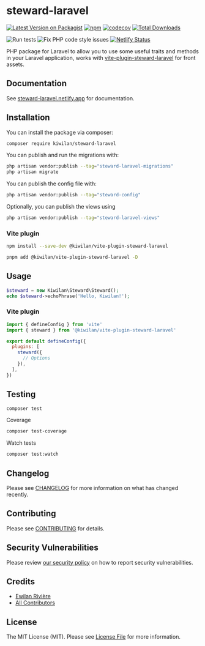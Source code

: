 # **steward-laravel**

[![Latest Version on Packagist](https://img.shields.io/packagist/v/kiwilan/steward-laravel.svg?style=flat-square)](https://packagist.org/packages/kiwilan/steward-laravel)
[![npm](https://img.shields.io/npm/v/@kiwilan/vite-plugin-steward-laravel.svg?style=flat-square&color=CB3837&logo=npm&logoColor=ffffff&label=npm)](https://www.npmjs.com/package/@kiwilan/vite-plugin-steward-laravel)
[![codecov](https://codecov.io/gh/kiwilan/steward-laravel/branch/main/graph/badge.svg?token=CBWSPNZSRA)](https://codecov.io/gh/kiwilan/steward-laravel)
[![Total Downloads](https://img.shields.io/packagist/dt/kiwilan/steward-laravel.svg?style=flat-square)](https://packagist.org/packages/kiwilan/steward-laravel)

![Run tests](https://github.com/kiwilan/steward-laravel/actions/workflows/run-tests.yml/badge.svg)
![Fix PHP code style issues](https://github.com/kiwilan/steward-laravel/actions/workflows/fix-php-code-style-issues.yml/badge.svg)
[![Netlify Status](https://api.netlify.com/api/v1/badges/2b7e3e6b-6789-4ea5-a92c-64d57ac58aad/deploy-status)](https://app.netlify.com/sites/steward-laravel/deploys)

PHP package for Laravel to allow you to use some useful traits and methods in your Laravel application, works with [vite-plugin-steward-laravel](https://www.npmjs.com/package/@kiwilan/vite-plugin-steward-laravel) for front assets.

## Documentation

See [steward-laravel.netlify.app](https://steward-laravel.netlify.app/) for documentation.

## Installation

You can install the package via composer:

```bash
composer require kiwilan/steward-laravel
```

You can publish and run the migrations with:

```bash
php artisan vendor:publish --tag="steward-laravel-migrations"
php artisan migrate
```

You can publish the config file with:

```bash
php artisan vendor:publish --tag="steward-config"
```

Optionally, you can publish the views using

```bash
php artisan vendor:publish --tag="steward-laravel-views"
```

### Vite plugin

```bash
npm install --save-dev @kiwilan/vite-plugin-steward-laravel
```

```bash
pnpm add @kiwilan/vite-plugin-steward-laravel -D
```

## Usage

```php
$steward = new Kiwilan\Steward\Steward();
echo $steward->echoPhrase('Hello, Kiwilan!');
```

### Vite plugin

```js
import { defineConfig } from 'vite'
import { steward } from '@kiwilan/vite-plugin-steward-laravel'

export default defineConfig({
  plugins: [
    steward({
      // Options
    }),
  ],
})
```

## Testing

```bash
composer test
```

Coverage

```bash
composer test-coverage
```

Watch tests

```bash
composer test:watch
```

## Changelog

Please see [CHANGELOG](CHANGELOG.md) for more information on what has changed recently.

## Contributing

Please see [CONTRIBUTING](CONTRIBUTING.md) for details.

## Security Vulnerabilities

Please review [our security policy](../../security/policy) on how to report security vulnerabilities.

## Credits

- [Ewilan Rivière](https://github.com/ewilan-riviere)
- [All Contributors](../../contributors)

## License

The MIT License (MIT). Please see [License File](LICENSE.md) for more information.
